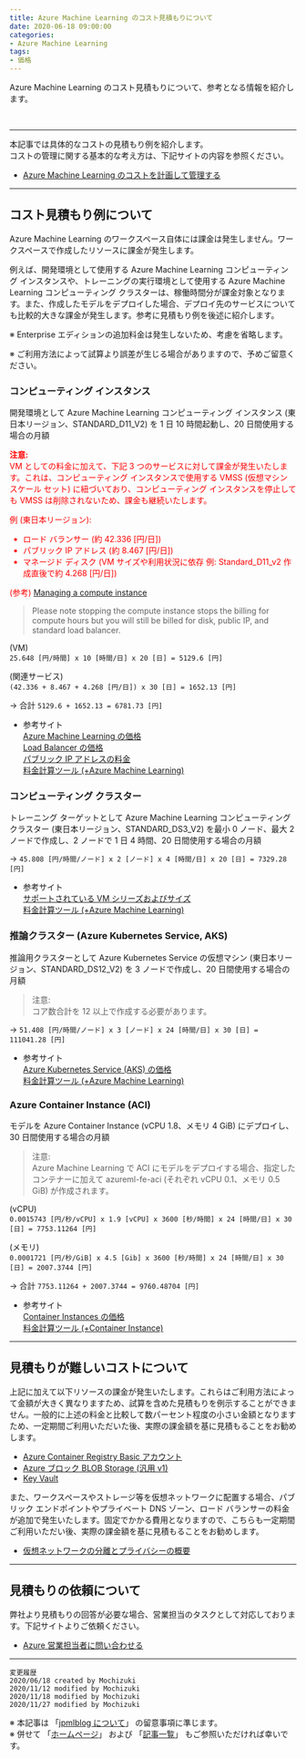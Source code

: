 ```yaml
---
title: Azure Machine Learning のコスト見積もりについて
date: 2020-06-18 09:00:00
categories:
- Azure Machine Learning
tags:
- 価格
---
```

Azure Machine Learning のコスト見積もりについて、参考となる情報を紹介します。
<!-- more -->
<br>

***
本記事では具体的なコストの見積もり例を紹介します。  
コストの管理に関する基本的な考え方は、下記サイトの内容を参照ください。  

- [Azure Machine Learning のコストを計画して管理する](https://docs.microsoft.com/ja-jp/azure/machine-learning/concept-plan-manage-cost)  

***
## コスト見積もり例について
Azure Machine Learning のワークスペース自体には課金は発生しません。ワークスペースで作成したリソースに課金が発生します。  

例えば、開発環境として使用する Azure Machine Learning コンピューティング インスタンスや、トレーニングの実行環境として使用する Azure Machine Learning コンピューティング クラスターは、稼働時間分が課金対象となります。また、作成したモデルをデプロイした場合、デプロイ先のサービスについても比較的大きな課金が発生します。参考に見積もり例を後述に紹介します。  

※ Enterprise エディションの追加料金は発生しないため、考慮を省略します。  

※ ご利用方法によって試算より誤差が生じる場合がありますので、予めご留意ください。

### コンピューティング インスタンス
開発環境として Azure Machine Learning コンピューティング インスタンス (東日本リージョン、STANDARD_D11_V2) を 1 日 10 時間起動し、20 日間使用する場合の月額  

<font color="#FF0000">**注意:**  
  VM としての料金に加えて、下記 3 つのサービスに対して課金が発生いたします。これは、コンピューティング インスタンスで使用する VMSS (仮想マシン スケール セット) に紐づいており、コンピューティング インスタンスを停止しても VMSS は削除されないため、課金も継続いたします。  

例 (東日本リージョン):  
- ロード バランサー (約 42.336 [円/日])
- パブリック IP アドレス (約 8.467 [円/日])
- マネージド ディスク (VM サイズや利用状況に依存 例: Standard_D11_v2 作成直後で約 4.268 [円/日])

(参考) [Managing a compute instance](https://docs.microsoft.com/en-us/azure/machine-learning/concept-compute-instance#managing-a-compute-instance)  
>Please note stopping the compute instance stops the billing for compute hours but you will still be billed for disk, public IP, and standard load balancer.
</font>

(VM)  
`25.648 [円/時間] x 10 [時間/日] x 20 [日] = 5129.6 [円]`  

(関連サービス)  
`(42.336 + 8.467 + 4.268 [円/日]) x 30 [日] = 1652.13 [円]`  

→ 合計 `5129.6 + 1652.13 = 6781.73 [円]`  

- 参考サイト  
  [Azure Machine Learning の価格](https://azure.microsoft.com/ja-jp/pricing/details/machine-learning/)  
  [Load Balancer の価格](https://azure.microsoft.com/ja-jp/pricing/details/load-balancer/)  
  [パブリック IP アドレスの料金](https://azure.microsoft.com/ja-jp/pricing/details/ip-addresses/)  
  [料金計算ツール (+Azure Machine Learning)](https://azure.microsoft.com/ja-jp/pricing/calculator/?service=machine-learning-service)  


### コンピューティング クラスター
トレーニング ターゲットとして Azure Machine Learning コンピューティング クラスター (東日本リージョン、STANDARD_DS3_V2) を最小 0 ノード、最大 2 ノードで作成し、2 ノードで 1 日 4 時間、20 日間使用する場合の月額  

→ `45.808 [円/時間/ノード] x 2 [ノード] x 4 [時間/日] x 20 [日] = 7329.28 [円]`

- 参考サイト  
  [サポートされている VM シリーズおよびサイズ](https://docs.microsoft.com/ja-jp/azure/machine-learning/concept-compute-target#supported-vm-series-and-sizes)  
  [料金計算ツール (+Azure Machine Learning)](https://azure.microsoft.com/ja-jp/pricing/calculator/?service=machine-learning-service) 

### 推論クラスター (Azure Kubernetes Service, AKS)
推論用クラスターとして Azure Kubernetes Service の仮想マシン (東日本リージョン、STANDARD_DS12_V2) を 3 ノードで作成し、20 日間使用する場合の月額  

> 注意:  
コア数合計を 12 以上で作成する必要があります。  

→ `51.408 [円/時間/ノード] x 3 [ノード] x 24 [時間/日] x 30 [日] = 111041.28 [円]`

- 参考サイト  
  [Azure Kubernetes Service (AKS) の価格](https://azure.microsoft.com/ja-jp/pricing/details/kubernetes-service/)  
  [料金計算ツール (+Azure Machine Learning)](https://azure.microsoft.com/ja-jp/pricing/calculator/?service=machine-learning-service)  

### Azure Container Instance (ACI)
モデルを Azure Container Instance (vCPU 1.8、メモリ 4 GiB) にデプロイし、30 日間使用する場合の月額  

> 注意:  
Azure Machine Learning で ACI にモデルをデプロイする場合、指定したコンテナーに加えて azureml-fe-aci (それぞれ vCPU 0.1、メモリ 0.5 GiB) が作成されます。

(vCPU)  
`0.0015743 [円/秒/vCPU] x 1.9 [vCPU] x 3600 [秒/時間] x 24 [時間/日] x 30 [日] = 7753.11264 [円]`  
   
(メモリ)  
`0.0001721 [円/秒/GiB] x 4.5 [Gib] x 3600 [秒/時間] x 24 [時間/日] x 30 [日] = 2007.3744 [円]`  

→ 合計 `7753.11264 + 2007.3744 = 9760.48704 [円]`

- 参考サイト  
  [Container Instances の価格](https://azure.microsoft.com/ja-jp/pricing/details/container-instances/)  
  [料金計算ツール (+Container Instance)](https://azure.microsoft.com/ja-jp/pricing/calculator/?service=container-instances)  

***
## 見積もりが難しいコストについて
上記に加えて以下リソースの課金が発生いたします。これらはご利用方法によって金額が大きく異なりますため、試算を含めた見積もりを例示することができません。一般的に上述の料金と比較して数パーセント程度の小さい金額となりますため、一定期間ご利用いただいた後、実際の課金額を基に見積もることをお勧めします。  

- [Azure Container Registry Basic アカウント](https://azure.microsoft.com/ja-jp/pricing/details/container-registry/)  
- [Azure ブロック BLOB Storage (汎用 v1)](https://azure.microsoft.com/ja-jp/pricing/details/storage/blobs/)  
- [Key Vault](https://azure.microsoft.com/ja-jp/pricing/details/key-vault/)  

また、ワークスペースやストレージ等を仮想ネットワークに配置する場合、パブリック エンドポイントやプライベート DNS ゾーン、ロード バランサーの料金が追加で発生いたします。固定でかかる費用となりますので、こちらも一定期間ご利用いただい後、実際の課金額を基に見積もることをお勧めします。  

- [仮想ネットワークの分離とプライバシーの概要](https://docs.microsoft.com/ja-jp/azure/machine-learning/how-to-network-security-overview)

***
## 見積もりの依頼について
弊社より見積もりの回答が必要な場合、営業担当のタスクとして対応しております。下記サイトよりご依頼ください。  

- [Azure 営業担当者に問い合わせる](https://azure.microsoft.com/ja-jp/overview/sales-number/)  
***
`変更履歴`  
`2020/06/18 created by Mochizuki`  
`2020/11/12 modified by Mochizuki`  
`2020/11/18 modified by Mochizuki`  
`2020/11/27 modified by Mochizuki`  

※ 本記事は 「[jpmlblog について](https://jpmlblog.github.io/blog/2020/01/01/about-jpmlblog/)」 の留意事項に準じます。  
※ 併せて 「[ホームページ](https://jpmlblog.github.io/blog/)」 および 「[記事一覧](https://jpmlblog.github.io/blog/archives/)」 もご参照いただければ幸いです。  